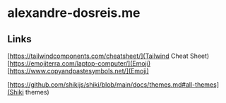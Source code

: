 # alexandre-dosreis.me

## Links

[https://tailwindcomponents.com/cheatsheet/](Tailwind Cheat Sheet)
[https://emojiterra.com/laptop-computer/](Emoji)
[https://www.copyandpastesymbols.net/](Emoji)

[https://github.com/shikijs/shiki/blob/main/docs/themes.md#all-themes](Shiki themes)